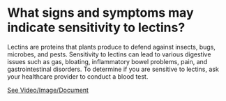 # What signs and symptoms may indicate sensitivity to lectins?

Lectins are proteins that plants produce to defend against insects, bugs, microbes, and pests. Sensitivity to lectins can lead to various digestive issues such as gas, bloating, inflammatory bowel problems, pain, and gastrointestinal disorders. To determine if you are sensitive to lectins, ask your healthcare provider to conduct a blood test.

 [See Video/Image/Document](https://hls-player.drberg.com/asset?path=migrated-assets/list-of-vegetablesfoods-high-in-lectins-cause-of-bloating-drberg)